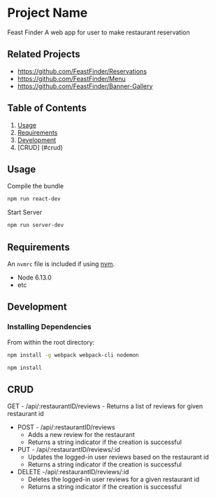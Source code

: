 # Project Name
Feast Finder
A web app for user to make restaurant reservation

## Related Projects

  - https://github.com/FeastFinder/Reservations
  - https://github.com/FeastFinder/Menu
  - https://github.com/FeastFinder/Banner-Gallery

## Table of Contents

1. [Usage](#Usage)
1. [Requirements](#requirements)
1. [Development](#development)
1. [CRUD] (#crud)

## Usage

Compile the bundle
```sh
npm run react-dev
```

Start Server
```sh
npm run server-dev
```

## Requirements

An `nvmrc` file is included if using [nvm](https://github.com/creationix/nvm).

- Node 6.13.0
- etc

## Development

### Installing Dependencies

From within the root directory:

```sh
npm install -g webpack webpack-cli nodemon
```

```sh
npm install
```

## CRUD
  GET - /api/:restaurantID/reviews
    - Returns a list of reviews for given restaurant id
  - POST - /api/:restaurantID/reviews
    - Adds a new review for the restaurant
    - Returns a string indicator if the creation is successful
  - PUT - /api/:restaurantID/reviews/:id
    - Updates the logged-in user reviews based on the restaurant id
    - Returns a string indicator if the creation is successful
  - DELETE -/api/:restaurantID/reviews/:id
    - Deletes the logged-in user reviews for a given restaurant id
    - Returns a string indicator if the creation is successful

